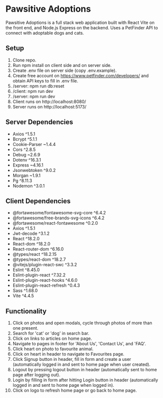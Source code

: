 # Pawsitive Adoptions

Pawsitive Adoptions is a full stack web application built with React Vite on the front end, and Node.js Express on the backend. Uses a PetFinder API to connect with adoptable dogs and cats.

## Setup

1. Clone repo.
2. Run npm install on client side and on server side.
3. Create .env file on server side (copy .env.example).
4. Create free account on https://www.petfinder.com/developers/ and obtain API keys to fill in .env file.
5. /server: npm run db:reset
6. /client: npm run dev
7. /server: npm run dev
8. Client runs on http://localhost:8080/
9. Server runs on http://localhost:5173/

## Server Dependencies

- Axios ^1.5.1
- Bcrypt ^5.1.1
- Cookie-Parser ~1.4.4
- Cors ^2.8.5
- Debug ~2.6.9
- Dotenv ^16.3.1
- Express ~4.16.1
- Jsonwebtoken ^9.0.2
- Morgan ~1.9.1
- Pg ^8.11.3
- Nodemon ^3.0.1

## Client Dependencies

- @fortawesome/fontawesome-svg-core ^6.4.2
- @fortawesome/free-brands-svg-icons ^6.4.2
- @fortawesome/react-fontawesome ^0.2.0
- Axios ^1.5.1
- Jwt-decode ^3.1.2
- React ^18.2.0
- React-dom ^18.2.0
- React-router-dom ^6.16.0
- @types/react ^18.2.15
- @types/react-dom ^18.2.7
- @vitejs/plugin-react-swc ^3.3.2
- Eslint ^8.45.0
- Eslint-plugin-react ^7.32.2
- Eslint-plugin-react-hooks ^4.6.0
- Eslint-plugin-react-refresh ^0.4.3
- Sass ^1.68.0
- Vite ^4.4.5

## Functionality

1. Click on photos and open modals, cycle through photos of more than one present.
2. Search for 'cat' or 'dog' in search bar.
3. Click on links to articles on home page.
4. Navigate to pages in footer for 'About Us', 'Contact Us', and 'FAQ'.
5. Click heart on photo to favourite animal.
6. Click on heart in header to navigate to Favourites page.
7. Click Signup button in header, fill in form and create a user (automatically logged in and sent to home page when user created).
8. Logout by pressing logout button in header (automatically sent to home page after logging out).
9. Login by filling in form after hitting Login button in header (automatically logged in and sent to home page when logged in).
10. Click on logo to refresh home page or go back to home page.